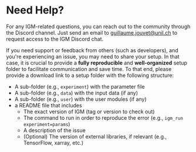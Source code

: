 # Need Help?

For any IGM-related questions, you can reach out to the community through the Discord channel. Just send an email to guillaume.jouvet@unil.ch to request access to the IGM Discord chat.

If you need support or feedback from others (such as developers), and you're experiencing an issue, you may need to share your setup. In that case, it is crucial to provide a **fully reproducible** and **well-organized** setup folder to facilitate communication and save time. To that end, please provide a download link to a setup folder with the following structure:

- A sub-folder (e.g., `experiment`) with the parameter file
- A sub-folder (e.g., `data`) with the input data (if any)
- A sub-folder (e.g., `user`) with the user modules  (if any)
- a README file that includes 
   + The exact version of IGM (tag or version to check out)
   + The command to run in order to reproduce the error (e.g., `igm_run experiment=params`)
   + A description of the issue
   + (Optional) The version of external libraries, if relevant (e.g., TensorFlow, xarray, etc.)